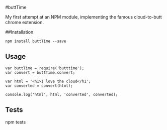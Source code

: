 #buttTime

My first attempt at an NPM module, implementing the famous cloud-to-butt chrome extension.

##Installation

    npm install buttTime --save

## Usage
 
    var buttTime = require('butttime');
    var convert = buttTime.convert;

    var html = '<h1>I love the cloud</h1';
    var converted = convert(html);

    console.log('html', html, 'converted', converted);

## Tests

  npm tests
